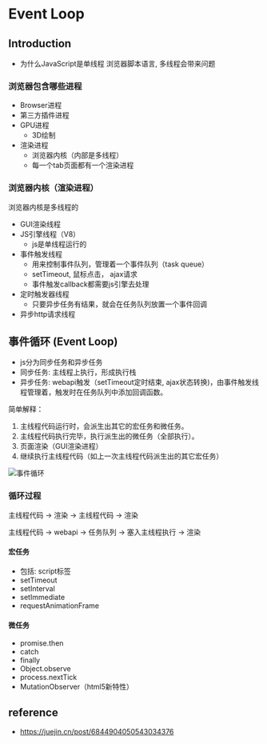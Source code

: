 # Event Loop

## Introduction

- 为什么JavaScript是单线程
浏览器脚本语言, 多线程会带来问题

### 浏览器包含哪些进程

- Browser进程
- 第三方插件进程
- GPU进程
  - 3D绘制
- 渲染进程
  - 浏览器内核（内部是多线程）
  - 每一个tab页面都有一个渲染进程

### 浏览器内核（渲染进程）

浏览器内核是多线程的

- GUI渲染线程
- JS引擎线程（V8）
  - js是单线程运行的
- 事件触发线程
  - 用来控制事件队列，管理着一个事件队列（task queue）
  - setTimeout, 鼠标点击， ajax请求
  - 事件触发callback都需要js引擎去处理
- 定时触发器线程
  - 只要异步任务有结果，就会在任务队列放置一个事件回调
- 异步http请求线程

## 事件循环 (Event Loop)

- js分为同步任务和异步任务
- 同步任务: 主线程上执行，形成执行栈
- 异步任务: webapi触发（setTimeout定时结束, ajax状态转换)，由事件触发线程管理着，触发时在任务队列中添加回调函数。

简单解释：

1. 主线程代码运行时，会派生出其它的宏任务和微任务。
2. 主线程代码执行完毕，执行派生出的微任务（全部执行）。
3. 页面渲染（GUI渲染进程）
4. 继续执行主线程代码（如上一次主线程代码派生出的其它宏任务）

![事件循环](https://p1-jj.byteimg.com/tos-cn-i-t2oaga2asx/gold-user-assets/2018/1/21/1611938ba2b4b9f4~tplv-t2oaga2asx-watermark.awebp)

### 循环过程

主线程代码 -> 渲染 -> 主线程代码 -> 渲染

主线程代码 -> webapi -> 任务队列 -> 塞入主线程执行 -> 渲染

#### 宏任务

- 包括: script标签
- setTimeout
- setInterval
- setImmediate
- requestAnimationFrame

#### 微任务

- promise.then
- catch
- finally
- Object.observe
- process.nextTick
- MutationObserver（html5新特性）


## reference

- <https://juejin.cn/post/6844904050543034376>